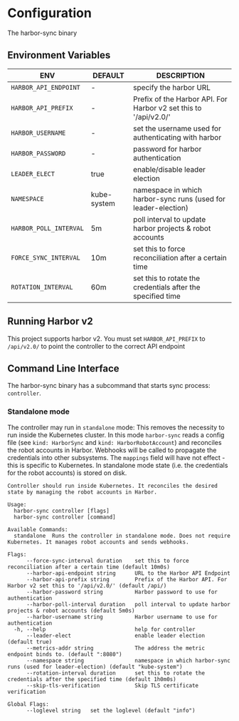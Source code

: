 # Configuration

The harbor-sync binary

## Environment Variables

| ENV                    | DEFAULT     | DESCRIPTION                                                                      |
| ---------------------- | ----------- | -------------------------------------------------------------------------------- |
| `HARBOR_API_ENDPOINT`  | -           | specify the harbor URL                                                           |
| `HARBOR_API_PREFIX`    | -           | Prefix of the Harbor API. For Harbor v2 set this to '/api/v2.0/' |
| `HARBOR_USERNAME`      | -           | set the username used for authenticating with harbor                             |
| `HARBOR_PASSWORD`      | -           | password for harbor authentication                                               |
| `LEADER_ELECT`         | true        | enable/disable leader election                                                   |
| `NAMESPACE`            | kube-system | namespace in which harbor-sync runs (used for leader-election)                   |
| `HARBOR_POLL_INTERVAL` | 5m          | poll interval to update harbor projects & robot accounts                         |
| `FORCE_SYNC_INTERVAL`  | 10m         | set this to force reconciliation after a certain time                            |
| `ROTATION_INTERVAL`    | 60m         | set this to rotate the credentials after the specified time                      |

## Running Harbor v2
This project supports harbor v2. You must set `HARBOR_API_PREFIX` to `/api/v2.0/` to point the controller to the correct API endpoint

## Command Line Interface

The harbor-sync binary has a subcommand that starts sync process: `controller`.

### Standalone mode

The controller may run in `standalone` mode: This removes the necessity to run inside the Kubernetes cluster. In this mode `harbor-sync` reads a config file (see `kind: HarborSync` and `kind: HarborRobotAccount`) and reconciles the robot accounts in Harbor. Webhooks will be called to propagate the credentials into other subsystems. The `mappings` field will have not effect - this is specific to Kubernetes. In standalone mode state (i.e. the credentials for the robot accounts) is stored on disk.

```
Controller should run inside Kubernetes. It reconciles the desired state by managing the robot accounts in Harbor.

Usage:
  harbor-sync controller [flags]
  harbor-sync controller [command]

Available Commands:
  standalone  Runs the controller in standalone mode. Does not require Kubernetes. It manages robot accounts and sends webhooks.

Flags:
      --force-sync-interval duration    set this to force reconciliation after a certain time (default 10m0s)
      --harbor-api-endpoint string      URL to the Harbor API Endpoint
      --harbor-api-prefix string        Prefix of the Harbor API. For Harbor v2 set this to '/api/v2.0/' (default /api/)
      --harbor-password string          Harbor password to use for authentication
      --harbor-poll-interval duration   poll interval to update harbor projects & robot accounts (default 5m0s)
      --harbor-username string          Harbor username to use for authentication
  -h, --help                            help for controller
      --leader-elect                    enable leader election (default true)
      --metrics-addr string             The address the metric endpoint binds to. (default ":8080")
      --namespace string                namespace in which harbor-sync runs (used for leader-election) (default "kube-system")
      --rotation-interval duration      set this to rotate the credentials after the specified time (default 1h0m0s)
      --skip-tls-verification           Skip TLS certificate verification

Global Flags:
      --loglevel string   set the loglevel (default "info")

```
